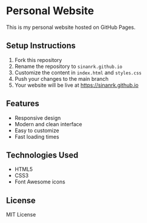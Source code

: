 # Personal Website

This is my personal website hosted on GitHub Pages.

## Setup Instructions

1. Fork this repository
2. Rename the repository to `sinanrk.github.io`
3. Customize the content in `index.html` and `styles.css`
4. Push your changes to the main branch
5. Your website will be live at https://sinanrk.github.io

## Features

- Responsive design
- Modern and clean interface
- Easy to customize
- Fast loading times

## Technologies Used

- HTML5
- CSS3
- Font Awesome icons

## License

MIT License 
